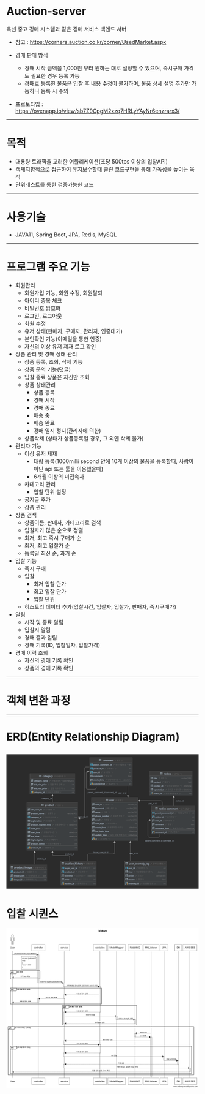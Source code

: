 # Auction-server
옥션 중고 경매 시스템과 같은 경매 서비스 백엔드 서버

- 참고 : https://corners.auction.co.kr/corner/UsedMarket.aspx

- 경매 판매 방식
    - 경매 시작 금액을 1,000원 부터 원하는 대로 설정할 수 있으며, 즉시구매 가격도 필요한 경우 등록 가능
    - 경매로 등록한 물품은 입찰 후 내용 수정이 불가하며, 물품 상세 설명 추가만 가능하니 등록 시 주의
- 프로토타입 : https://ovenapp.io/view/sb7Z9CpgM2xzq7HRLyYAyNr6enzrarx3/
---
# 목적
- 대용량 트래픽을 고려한 어플리케이션(초당 500tps 이상의 입찰API)
- 객체지향적으로 접근하여 유지보수할때 클린 코드구현을 통해 가독성을 높이는 목적
- 단위테스트를 통한 검증가능한 코드
---
# 사용기술
- JAVA11, Spring Boot, JPA, Redis, MySQL
---
# 프로그램 주요 기능
- 회원관리
    - 회원가입 기능, 회원 수정, 회원탈퇴
    - 아이디 중복 체크
    - 비밀번호 암호화
    - 로그인, 로그아웃
    - 회원 수정
    - 유저 상태(판매자, 구매자, 관리자, 인증대기)
    - 본인확인 기능(이메일을 통한 인증)
    - 자신의 이상 유저 제재 로그 확인
- 상품 관리 및 경매 상태 관리
    - 상품 등록, 조회, 삭제 기능
    - 상품 문의 기능(댓글)
    - 입찰 종료 상품은 자신만 조회
    - 상품 상태관리
        - 상품 등록
        - 경매 시작
        - 경매 종료
        - 배송 중
        - 배송 완료
        - 경매 일시 정지(관리자에 의한)
    - 상품삭제 (상태가 상품등록일 경우, 그 외엔 삭제 불가)
- 관리자 기능
    - 이상 유저 제재
        - 대량 등록(1000milli second 안에 10개 이상의 물품을 등록할때, 사람이 아닌 api 또는 툴을 이용했을때)
        - 6개월 이상의 미접속자
    - 카테고리 관리
        - 입찰 단위 설정
    - 공지글 추가
    - 상품 관리
- 상품 검색
    - 상품이름, 판매자, 카테고리로 검색
    - 입찰자가 많은 순으로 정렬
    - 최저, 최고 즉시 구매가 순
    - 최저, 최고 입찰가 순
    - 등록일 최신 순, 과거 순
- 입찰 기능
    - 즉시 구매
    - 입찰
        - 최저 입찰 단가
        - 최고 입찰 단가
        - 입찰 단위
    - 히스토리 데이터 추가(입찰시간, 입찰자, 입찰가, 판매자, 즉시구매가)
- 알림
    - 시작 및 종료 알림
    - 입찰시 알림
    - 경매 결과 알림
    - 경매 기록(ID, 입찰일자, 입찰가격)
- 경매 이력 조회
    - 자신의 경매 기록 확인
    - 상품의 경매 기록 확인
---
# 객체 변환 과정

---
# ERD(Entity Relationship Diagram)
![img.png](img.png)
---
# 입찰 시퀀스
![img_1.png](img_1.png)
